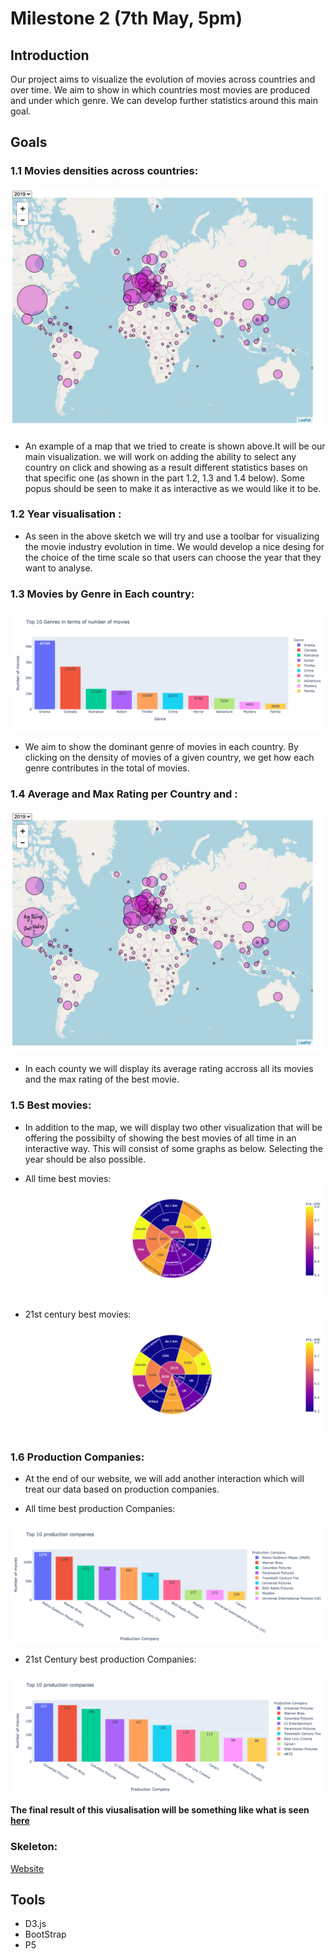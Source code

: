 # Milestone 2 (7th May, 5pm)

## Introduction
Our project aims to visualize the evolution of movies across countries and over time. We aim to show in which countries most movies are produced and under which genre. We can develop further statistics around this main goal.

## Goals
### 1.1 Movies densities across countries:
![image](../Figures/World_map.jpeg)

- An example of a map that we tried to create is shown above.It will be our main visualization. we will work on adding the ability to select any country on click and showing as a result different statistics bases on that specific one (as shown in the part 1.2, 1.3 and 1.4 below). Some popus should be seen to make it as interactive as we would like it to be.

### 1.2 Year visualisation :
- As seen in the above sketch we will try and use a toolbar for visualizing the movie industry evolution in time. We would develop a nice desing for the choice of the time scale so that users can choose the year that they want to analyse.

### 1.3 Movies by Genre in Each country:
![image](../Figures/moviesByGenre.png)
- We aim to show the dominant genre of movies in each country. By clicking on the density of movies of a given country, we get how each genre contributes in the total of movies.

### 1.4 Average and Max Rating per Country and :
![image](../Figures/World_map_avg_rating.jpeg)

- In each county we will display its average rating accross all its movies and the max rating of the best movie.

### 1.5 Best movies:
- In addition to the map, we will display two other visualization that will be offering the possibilty of showing the best movies of all time in an interactive way. This will consist of some graphs as below. Selecting the year should be also possible.
- All time best movies:
![image](../Figures/bestMovies.png)

- 21st century best movies:
![image](../Figures/bestMovies21st.png)

### 1.6 Production Companies:
- At the end of our website, we will add another interaction which will treat our data based on production companies.

- All time best production Companies:

![image](../Figures/allTimeBestComp.png)

- 21st Century best production Companies:

![image](../Figures/21stBestComp.png)

**The final result of this viusalisation will be something like what is seen [here](https://flowingdata.com/2019/02/20/franchise-box-office/)**

### Skeleton:
[Website](https://com-480-data-visualization.github.io/data-visualization-project-2021-mns/Code/map)


## Tools
- D3.js
- BootStrap
- P5